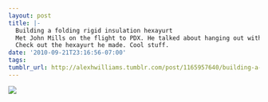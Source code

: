 ```yaml
---
layout: post
title: |-
  Building a folding rigid insulation hexayurt
  Met John Mills on the flight to PDX. He talked about hanging out with all his “burner,” buds in SF. I asked what he meant by the term. He said that’s what people are called who go to Burning Man.
  Check out the hexayurt he made. Cool stuff.
date: '2010-09-21T23:16:56-07:00'
tags: 
tumblr_url: http://alexhwilliams.tumblr.com/post/1165957640/building-a-folding-rigid-insulation-hexayurt-met
---
```

<img src="http://25.media.tumblr.com/tumblr_l94xg9NVws1qz5a5ao1_500.gif"/>

